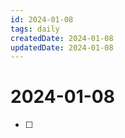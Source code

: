 ```yaml
---
id: 2024-01-08
tags: daily
createdDate: 2024-01-08
updatedDate: 2024-01-08
---
```


# 2024-01-08

- [ ]  

